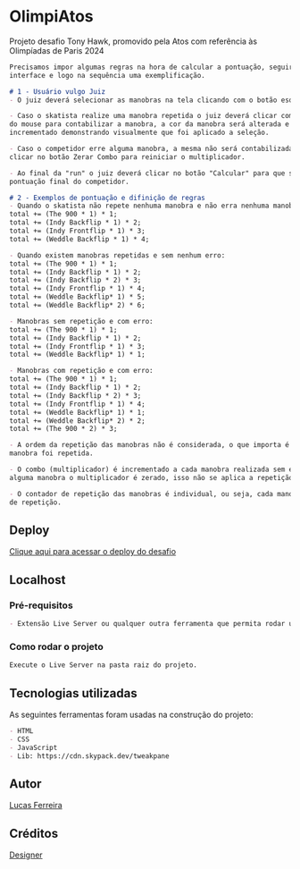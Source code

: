 # OlimpiAtos

Projeto desafio Tony Hawk, promovido pela Atos com referência às Olimpíadas de Paris 2024

```md
Precisamos impor algumas regras na hora de calcular a pontuação, seguiremos com a explicaçãoda
interface e logo na sequência uma exemplificação.

# 1 - Usuário vulgo Juiz
- O juiz deverá selecionar as manobras na tela clicando com o botão esquerdo do mouse.

- Caso o skatista realize uma manobra repetida o juiz deverá clicar com o botão direito 
do mouse para contabilizar a manobra, a cor da manobra será alterada e o contador do Combo será 
incrementado demonstrando visualmente que foi aplicado a seleção.

- Caso o competidor erre alguma manobra, a mesma não será contabilizada, portanto o juiz devererá 
clicar no botão Zerar Combo para reiniciar o multiplicador.

- Ao final da "run" o juiz deverá clicar no botão "Calcular" para que seja exibido no painel a 
pontuação final do competidor.
```
```md
# 2 - Exemplos de pontuação e difinição de regras
- Quando o skatista não repete nenhuma manobra e não erra nenhuma manobra:
total += (The 900 * 1) * 1;
total += (Indy Backflip * 1) * 2;
total += (Indy Frontflip * 1) * 3;
total += (Weddle Backflip * 1) * 4;

- Quando existem manobras repetidas e sem nenhum erro:
total += (The 900 * 1) * 1;
total += (Indy Backflip * 1) * 2;
total += (Indy Backflip * 2) * 3;
total += (Indy Frontflip * 1) * 4;
total += (Weddle Backflip* 1) * 5;
total += (Weddle Backflip* 2) * 6;

- Manobras sem repetição e com erro:
total += (The 900 * 1) * 1;
total += (Indy Backflip * 1) * 2;
total += (Indy Frontflip * 1) * 3;
total += (Weddle Backflip* 1) * 1;

- Manobras com repetição e com erro:
total += (The 900 * 1) * 1;
total += (Indy Backflip * 1) * 2;
total += (Indy Backflip * 2) * 3;
total += (Indy Frontflip * 1) * 4;
total += (Weddle Backflip* 1) * 1;
total += (Weddle Backflip* 2) * 2;
total += (The 900 * 2) * 3;

- A ordem da repetição das manobras não é considerada, o que importa é a quantidade de vezes que a 
manobra foi repetida.

- O combo (multiplicador) é incrementado a cada manobra realizada sem erro, caso o competeidor erre 
alguma manobra o multiplicador é zerado, isso não se aplica a repetição de manobras.

- O contador de repetição das manobras é individual, ou seja, cada manobra tem seu contador 
de repetição.
```

## Deploy

[Clique aqui para acessar o deploy do desafio](https://lksferreira.github.io/tony-hawk/)

## Localhost

### Pré-requisitos

```md
- Extensão Live Server ou qualquer outra ferramenta que permita rodar um servidor local.
```
### Como rodar o projeto

```md
Execute o Live Server na pasta raiz do projeto.
```

## Tecnologias utilizadas

As seguintes ferramentas foram usadas na construção do projeto:

```md
- HTML
- CSS
- JavaScript
- Lib: https://cdn.skypack.dev/tweakpane
```

## Autor

[Lucas Ferreira](https://www.linkedin.com/in/lucas-ferreira-developer)

## Créditos
[Designer](https://x.com/intent/follow?screen_name=jh3yy)
